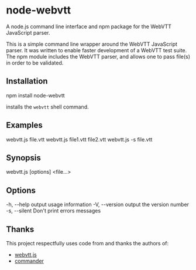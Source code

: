 # node-webvtt

A node.js command line interface and npm package for the WebVTT JavaScript parser.

This is a simple command line wrapper around the WebVTT JavaScript parser. It was written to enable faster development of a WebVTT test suite. The npm module includes the WebVTT parser, and allows one to pass file(s) in order to be validated.

## Installation

   npm install node-webvtt

installs the `webvtt` shell command.

## Examples

   webvtt.js file.vtt
   webvtt.js file1.vtt file2.vtt
   webvtt.js -s file.vtt

## Synopsis

   webvtt.js [options] <file...>

## Options

   -h, --help     output usage information
   -V, --version  output the version number
   -s, --silent   Don't print errors messages

## Thanks

This project respectfully uses code from and thanks the authors of:

* [webvtt.js](https://bitbucket.org/annevk/webvtt)
* [commander](https://github.com/visionmedia/commander.js)
